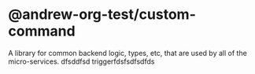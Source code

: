 # @andrew-org-test/custom-command

A library for common backend logic, types, etc, that are used by all of the micro-services.
dfsddfsd triggerfdsfsdfsdfds